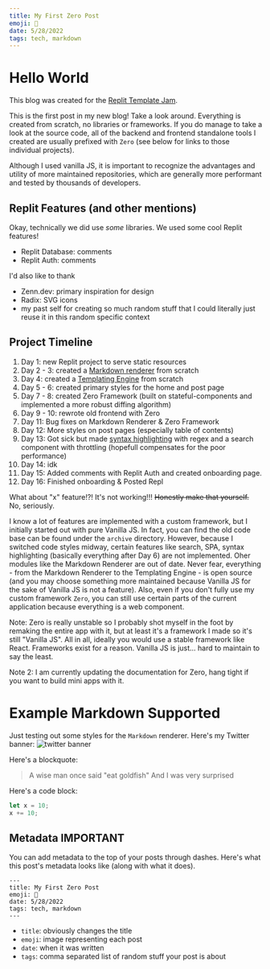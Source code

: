 ```yaml
---
title: My First Zero Post
emoji: 🚀
date: 5/28/2022
tags: tech, markdown
---
```


# Hello World

This blog was created for the [Replit Template Jam](https://blog.replit.com/template-jam).

This is the first post in my new blog! Take a look around. Everything is created from scratch, no libraries or frameworks. If you do manage to take a look at the source code, all of the backend and frontend standalone tools I created are usually prefixed with `Zero` (see below for links to those individual projects).

Although I used vanilla JS, it is important to recognize the advantages and utility of more maintained repositories, which are generally more performant and tested by thousands of developers.

## Replit Features (and other mentions)

Okay, technically we did use _some_ libraries. We used some cool Replit features!

-   Replit Database: comments
-   Replit Auth: comments

I'd also like to thank

-   Zenn.dev: primary inspiration for design
-   Radix: SVG icons
-   my past self for creating so much random stuff that I could literally just reuse it in this random specific context

## Project Timeline

1. Day 1: new Replit project to serve static resources
2. Day 2 - 3: created a [Markdown renderer](https://github.com/nathan-pham/markdown-renderer) from scratch
3. Day 4: created a [Templating Engine](https://github.com/nathan-pham/templating-engine) from scratch
4. Day 5 - 6: created primary styles for the home and post page
5. Day 7 - 8: created Zero Framework (built on stateful-components and implemented a more robust diffing algorithm)
6. Day 9 - 10: rewrote old frontend with Zero
7. Day 11: Bug fixes on Markdown Renderer & Zero Framework
8. Day 12: More styles on post pages (especially table of contents)
9. Day 13: Got sick but made [syntax highlighting](https://github.com/nathan-pham/zero-code) with regex and a search component with throttling (hopefull compensates for the poor performance)
10. Day 14: idk
11. Day 15: Added comments with Replit Auth and created onboarding page.
12. Day 16: Finished onboarding & Posted Repl

What about "x" feature!?! It's not working!!! <s>Honestly make that yourself.</s> No, seriously. 

I know a lot of features are implemented with a custom framework, but I initially started out with pure Vanilla JS. In fact, you can find the old code base can be found under the `archive` directory. However, because I switched code styles midway, certain features like search, SPA, syntax highlighting (basically everything after Day 6) are not implemented. Oher modules like the Markdown Renderer are out of date. Never fear, everything - from the Markdown Renderer to the Templating Engine - is open source (and you may choose something more maintained because Vanilla JS for the sake of Vanilla JS is not a feature). Also, even if you don't fully use my custom framework `Zero`, you can still use certain parts of the current application because everything is a web component.

Note: Zero is really unstable so I probably shot myself in the foot by remaking the entire app with it, but at least it's a framework I made so it's still "Vanilla JS". All in all, ideally you would use a stable framework like React. Frameworks exist for a reason. Vanilla JS is just... hard to maintain to say the least.

Note 2: I am currently updating the documentation for Zero, hang tight if you want to build mini apps with it.

# Example Markdown Supported

Just testing out some styles for the `Markdown` renderer. Here's my Twitter banner:
![twitter banner](https://pbs.twimg.com/profile_banners/1318662212374786048/1647636453/1500x500)

Here's a blockquote:

> A wise man once said "eat goldfish"
> And I was very surprised

Here's a code block:

```js
let x = 10;
x += 10;
```

## Metadata IMPORTANT
You can add metadata to the top of your posts through dashes. Here's what this post's metadata looks like (along with what it does).

```
---
title: My First Zero Post
emoji: 🚀
date: 5/28/2022
tags: tech, markdown
---
```

- `title`: obviously changes the title
- `emoji`: image representing each post
- `date`: when it was written
- `tags`: comma separated list of random stuff your post is about